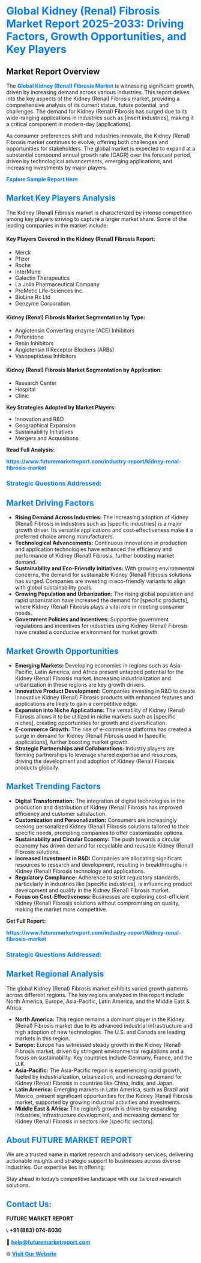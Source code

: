 <h1 style="color: #007BFF;">Global Kidney (Renal) Fibrosis Market Report 2025-2033: Driving Factors, Growth Opportunities, and Key Players</h1>

<section id="overview">
<h2>Market Report Overview</h2>
<p>The <a href="https://www.futuremarketreport.com/industry-report/kidney-renal-fibrosis-market" style="color: #007BFF; text-decoration: none;"><strong>Global Kidney (Renal) Fibrosis Market</strong></a> is witnessing significant growth, driven by increasing demand across various industries. This report delves into the key aspects of the Kidney (Renal) Fibrosis market, providing a comprehensive analysis of its current status, future potential, and challenges. The demand for Kidney (Renal) Fibrosis has surged due to its wide-ranging applications in industries such as [insert industries], making it a critical component in modern-day [applications].</p>
<p>As consumer preferences shift and industries innovate, the Kidney (Renal) Fibrosis market continues to evolve, offering both challenges and opportunities for stakeholders. The global market is expected to expand at a substantial compound annual growth rate (CAGR) over the forecast period, driven by technological advancements, emerging applications, and increasing investments by major players.</p>
</section>

<section id="overview">
<p><a href="https://www.futuremarketreport.com/request-sample/reportId=105727" style="color: #007BFF; text-decoration: none;"><strong>Explore Sample Report Here</strong></a></p>
</section>

<section id="key-players">
<h2 style="color: #007BFF;">Market Key Players Analysis</h2>
<p>The Kidney (Renal) Fibrosis market is characterized by intense competition among key players striving to capture a larger market share. Some of the leading companies in the market include:</p>
<h4>Key Players Covered in the Kidney (Renal) Fibrosis Report:</h4>
<ul><li>Merck</li><li>Pfizer</li><li>Roche</li><li>InterMune</li><li>Galectin Therapeutics</li><li>La Jolla Pharmaceutical Company</li><li>ProMetic Life-Sciences Inc.</li><li>BioLine Rx Ltd</li><li>Genzyme Corporation</li></ul>
<h4>Kidney (Renal) Fibrosis Market Segmentation by Type:</h4>
<ul><li>Angiotensin Converting enzyme (ACE) Inhibitors</li><li>Pirfenidone</li><li>Renin Inhibitors</li><li>Angiotensin II Receptor Blockers (ARBs)</li><li>Vasopeptidase Inhibitors</li></ul>

<h4>Kidney (Renal) Fibrosis Market Segmentation by Application:</h4>
<ul><li>Research Center</li><li>Hospital</li><li>Clinic</li></ul>
<p><strong>Key Strategies Adopted by Market Players:</strong></p>
<ul>
<li>Innovation and R&D</li>
<li>Geographical Expansion</li>
<li>Sustainability Initiatives</li>
<li>Mergers and Acquisitions</li>
</ul>
</section>

<section>
<p><strong>Read Full Analysis: </strong></p><a href="https://www.futuremarketreport.com/industry-report/kidney-renal-fibrosis-market" style="color: #007BFF; text-decoration: none;"><strong>https://www.futuremarketreport.com/industry-report/kidney-renal-fibrosis-market</strong></a>
<h3 style="color: #007BFF;">Strategic Questions Addressed:</h3>
</section>

<section id="driving-factors">
<h2 style="color: #007BFF;">Market Driving Factors</h2>
<ul>
<li><strong>Rising Demand Across Industries:</strong> The increasing adoption of Kidney (Renal) Fibrosis in industries such as [specific industries] is a major growth driver. Its versatile applications and cost-effectiveness make it a preferred choice among manufacturers.</li>
<li><strong>Technological Advancements:</strong> Continuous innovations in production and application technologies have enhanced the efficiency and performance of Kidney (Renal) Fibrosis, further boosting market demand.</li>
<li><strong>Sustainability and Eco-Friendly Initiatives:</strong> With growing environmental concerns, the demand for sustainable Kidney (Renal) Fibrosis solutions has surged. Companies are investing in eco-friendly variants to align with global sustainability goals.</li>
<li><strong>Growing Population and Urbanization:</strong> The rising global population and rapid urbanization have increased the demand for [specific products], where Kidney (Renal) Fibrosis plays a vital role in meeting consumer needs.</li>
<li><strong>Government Policies and Incentives:</strong> Supportive government regulations and incentives for industries using Kidney (Renal) Fibrosis have created a conducive environment for market growth.</li>
</ul>
</section>

<section id="growth-opportunities">
<h2 style="color: #007BFF;">Market Growth Opportunities</h2>
<ul>
<li><strong>Emerging Markets:</strong> Developing economies in regions such as Asia-Pacific, Latin America, and Africa present untapped potential for the Kidney (Renal) Fibrosis market. Increasing industrialization and urbanization in these regions are key growth drivers.</li>
<li><strong>Innovative Product Development:</strong> Companies investing in R&D to create innovative Kidney (Renal) Fibrosis products with enhanced features and applications are likely to gain a competitive edge.</li>
<li><strong>Expansion into Niche Applications:</strong> The versatility of Kidney (Renal) Fibrosis allows it to be utilized in niche markets such as [specific niches], creating opportunities for growth and diversification.</li>
<li><strong>E-commerce Growth:</strong> The rise of e-commerce platforms has created a surge in demand for Kidney (Renal) Fibrosis used in [specific applications], further boosting market growth.</li>
<li><strong>Strategic Partnerships and Collaborations:</strong> Industry players are forming partnerships to leverage shared expertise and resources, driving the development and adoption of Kidney (Renal) Fibrosis products globally.</li>
</ul>
</section>

<section id="trending-factors">
<h2 style="color: #007BFF;">Market Trending Factors</h2>
<ul>
<li><strong>Digital Transformation:</strong> The integration of digital technologies in the production and distribution of Kidney (Renal) Fibrosis has improved efficiency and customer satisfaction.</li>
<li><strong>Customization and Personalization:</strong> Consumers are increasingly seeking personalized Kidney (Renal) Fibrosis solutions tailored to their specific needs, prompting companies to offer customizable options.</li>
<li><strong>Sustainability and Circular Economy:</strong> The push towards a circular economy has driven demand for recyclable and reusable Kidney (Renal) Fibrosis solutions.</li>
<li><strong>Increased Investment in R&D:</strong> Companies are allocating significant resources to research and development, resulting in breakthroughs in Kidney (Renal) Fibrosis technology and applications.</li>
<li><strong>Regulatory Compliance:</strong> Adherence to strict regulatory standards, particularly in industries like [specific industries], is influencing product development and quality in the Kidney (Renal) Fibrosis market.</li>
<li><strong>Focus on Cost-Effectiveness:</strong> Businesses are exploring cost-efficient Kidney (Renal) Fibrosis solutions without compromising on quality, making the market more competitive.</li>
</ul>
</section>

<section>
<p><strong>Get Full Report: </strong></p><a href="https://www.futuremarketreport.com/industry-report/kidney-renal-fibrosis-market" style="color: #007BFF; text-decoration: none;"><strong>https://www.futuremarketreport.com/industry-report/kidney-renal-fibrosis-market</strong></a>
<h3 style="color: #007BFF;">Strategic Questions Addressed:</h3>
</section>


<section id="regional-analysis">
<h2 style="color: #007BFF;">Market Regional Analysis</h2>
<p>The global Kidney (Renal) Fibrosis market exhibits varied growth patterns across different regions. The key regions analyzed in this report include North America, Europe, Asia-Pacific, Latin America, and the Middle East & Africa:</p>
<ul>
<li><strong>North America:</strong> This region remains a dominant player in the Kidney (Renal) Fibrosis market due to its advanced industrial infrastructure and high adoption of new technologies. The U.S. and Canada are leading markets in this region.</li>
<li><strong>Europe:</strong> Europe has witnessed steady growth in the Kidney (Renal) Fibrosis market, driven by stringent environmental regulations and a focus on sustainability. Key countries include Germany, France, and the U.K.</li>
<li><strong>Asia-Pacific:</strong> The Asia-Pacific region is experiencing rapid growth, fueled by industrialization, urbanization, and increasing demand for Kidney (Renal) Fibrosis in countries like China, India, and Japan.</li>
<li><strong>Latin America:</strong> Emerging markets in Latin America, such as Brazil and Mexico, present significant opportunities for the Kidney (Renal) Fibrosis market, supported by growing industrial activities and investments.</li>
<li><strong>Middle East & Africa:</strong> The region’s growth is driven by expanding industries, infrastructure development, and increasing demand for Kidney (Renal) Fibrosis in sectors like [specific sectors].</li>
</ul>
</section>

<footer>
<h2 style="color: #007BFF;">About FUTURE MARKET REPORT</h2>
<p>We are a trusted name in market research and advisory services, delivering actionable insights and strategic support to businesses across diverse industries. Our expertise lies in offering:</p>

<p>Stay ahead in today’s competitive landscape with our tailored research solutions.</p>

<h2 style="color: #007BFF;">Contact Us:</h2>
<p><strong>FUTURE MARKET REPORT</strong></p>
<p>📞 <strong>+91 (883) 074-8030</strong></p>
<p>📧 <strong><a href="mailto:help@futuremarketreport.com" style="color: #007BFF;">help@futuremarketreport.com</a></strong></p>
<p>🌐 <strong><a href="https://www.futuremarketreport.com/" style="color: #007BFF;">Visit Our Website</a></strong></p>
</footer>